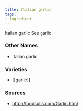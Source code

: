 ```yaml
---
title: Italian garlic
tags:
- ingredient
---
```

Italian garlic See garlic.

### Other Names

* Italian garlic

### Varieties

* [[garlic]]

### Sources
* http://foodsubs.com/Garlic.html
